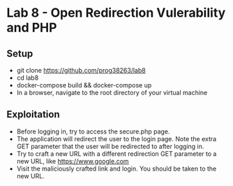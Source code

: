 # Lab 8 - Open Redirection Vulerability and PHP

## Setup

* git clone https://github.com/prog38263/lab8
* cd lab8
* docker-compose build && docker-compose up
* In a browser, navigate to the root directory of your virtual machine

## Exploitation

* Before logging in, try to access the secure.php page.
* The application will redirect the user to the login page. Note the extra GET parameter that the user will be redirected to after logging in.
* Try to craft a new URL with a different redirection GET parameter to a new URL, like https://www.google.com
* Visit the maliciously crafted link and login. You should be taken to the new URL.

